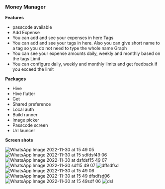 ### Money Manager

**Features**

- passcode available
- Add Expense
- You can add and see your expenses in here
  Tags
- You can add and see your tags in here. Also you can give short name to a tag so you do not need to type the whole name
   Graph
- You can see your expense amounts daily, weekly and monthly based on the tags
   Limit
- You can configure daily, weekly and monthly limits and get feedback if you exceed the limit

**Packages**
- Hive
- Hive flutter
- Get
- Shared preference
- Local auth
- Build runner
- Image picker
- Passcode screen
- Url launcer
 
**Screen shots**


  ![WhatsApp Image 2022-11-30 at 15 49 05](https://user-images.githubusercontent.com/109466213/204770924-9a9bf91c-c1f3-4f2c-9507-22056a567b03.jpg)
  ![WhatsApp Image 2022-11-30 at 15 sdfdsf49 06](https://user-images.githubusercontent.com/109466213/204770933-a9dd18e6-884b-471a-994a-3584c00bf82c.jpg)
  ![WhatsApp Image 2022-11-30 at dsfdsf15 49 07](https://user-images.githubusercontent.com/109466213/204770937-56329398-5948-4e9a-85ef-ee6f9b616b3c.jpg)
  ![WhatsApp Image 2022-11-30 sdf15 49 07](https://user-images.githubusercontent.com/109466213/204770942-70f553bc-6a49-4a91-961d-48cd009c99cb.jpg)
  ![dffsdfsd](https://user-images.githubusercontent.com/109466213/204770945-7c9b0c7d-819b-44c9-bf81-de3fdc418c3e.jpg)
  ![WhatsApp Image 2022-11-30 at 15 49 06](https://user-images.githubusercontent.com/109466213/204770950-b9e15ac9-24c4-4956-922d-4b586452a446.jpg)
  ![WhatsApp Image 2022-11-30 at 15 49 dfsdfsd06](https://user-images.githubusercontent.com/109466213/204770955-83335ff7-0ddb-4144-809a-105d6dda7569.jpg)
  ![WhatsApp Image 2022-11-30 at 15 49sdf 06](https://user-images.githubusercontent.com/109466213/204770965-9d27fb96-8d29-4e9e-8ac1-9b36fd4be2dc.jpg)
  ![dsl](https://user-images.githubusercontent.com/109466213/204770966-6cdc6640-6efe-4b9d-95fe-7f5c1c1f716a.jpg)

